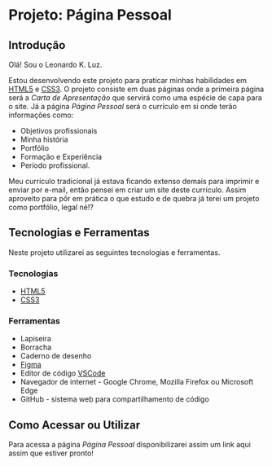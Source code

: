 # Projeto: Página Pessoal



## Introdução

Olá! Sou o Leonardo K. Luz.

Estou desenvolvendo este projeto para praticar minhas habilidades em [HTML5](https://developer.mozilla.org/pt-BR/docs/Web/HTML "Sobre a linguagem de marcação HTML") e [CSS3](https://developer.mozilla.org/pt-BR/docs/Web/CSS "Sobre a linguagem de estilo CSS"). O projeto consiste em duas páginas onde a primeira página será a *Carta de Apresentação* que servirá como uma espécie de capa para o site. Já a página *Página Pessoal* será o currículo em si onde terão informações como: 

+ Objetivos profissionais
+ Minha história
+ Portfólio
+ Formação e Experiência
+ Período profissional.

Meu currículo tradicional já estava ficando extenso demais para imprimir e enviar por e-mail, então pensei em criar um site deste currículo. Assim aproveito para pôr em prática o que estudo e de quebra já terei um projeto como portfólio, legal né!?



## Tecnologias e Ferramentas

Neste projeto utilizarei as seguintes tecnologias e ferramentas.

### Tecnologias

- [HTML5](https://developer.mozilla.org/pt-BR/docs/Web/HTML "Sobre a linguagem de marcação HTML")
- [CSS3](https://developer.mozilla.org/pt-BR/docs/Web/CSS "Sobre a linguagem de estilo CSS")

### Ferramentas

+ Lapiseira
+ Borracha
+ Caderno de desenho
+ [Figma](https://www.figma.com/ "sobre o Figma")
+ Editor de código [VSCode](https://code.visualstudio.com/ "sobre o VSCode")
+ Navegador de internet - Google Chrome, Mozilla Firefox ou Microsoft Edge
+ GitHub - sistema web para compartilhamento de código



## Como Acessar ou Utilizar

Para acessa a página *Página Pessoal* disponibilizarei assim um link aqui assim que estiver pronto!